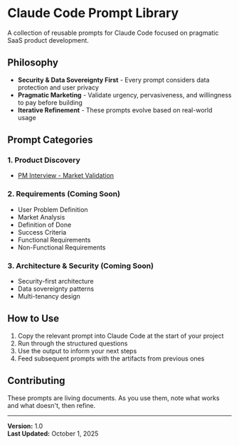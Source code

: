 # Claude Code Prompt Library

A collection of reusable prompts for Claude Code focused on pragmatic SaaS product development.

## Philosophy

- **Security & Data Sovereignty First** - Every prompt considers data protection and user privacy
- **Pragmatic Marketing** - Validate urgency, pervasiveness, and willingness to pay before building
- **Iterative Refinement** - These prompts evolve based on real-world usage

## Prompt Categories

### 1. Product Discovery
- [PM Interview - Market Validation](./product-discovery/01-pm-interview.md)

### 2. Requirements (Coming Soon)
- User Problem Definition
- Market Analysis
- Definition of Done
- Success Criteria
- Functional Requirements
- Non-Functional Requirements

### 3. Architecture & Security (Coming Soon)
- Security-first architecture
- Data sovereignty patterns
- Multi-tenancy design

## How to Use

1. Copy the relevant prompt into Claude Code at the start of your project
2. Run through the structured questions
3. Use the output to inform your next steps
4. Feed subsequent prompts with the artifacts from previous ones

## Contributing

These prompts are living documents. As you use them, note what works and what doesn't, then refine.

---

**Version:** 1.0  
**Last Updated:** October 1, 2025